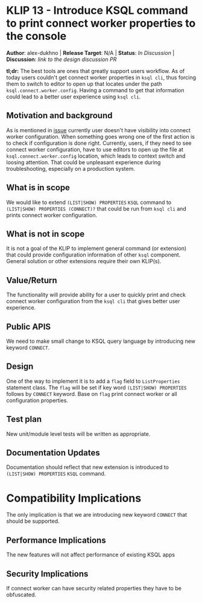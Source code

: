# KLIP 13 - Introduce KSQL command to print connect worker properties to the console

**Author**: alex-dukhno | 
**Release Target**: N/A | 
**Status**: _In Discussion_ | 
**Discussion**: _link to the design discussion PR_

**tl;dr:** The best tools are ones that greatly support users workflow. As of today users couldn't 
get connect worker properties in `ksql cli`, thus forcing them to switch to editor to open up that 
locates under the path `ksql.connect.worker.config`. Having a command to get that information could 
lead to a better user experience using `ksql cli`.

## Motivation and background

As is mentioned in [issue](https://github.com/confluentinc/ksql/issues/3777) currently user doesn't
have visibility into connect worker configuration. When something goes wrong one of the first action 
is to check if configuration is done right. Currently, users, if they need to see connect worker configuration,
have to use editors to open up the file at `ksql.connect.worker.config` location, which leads to 
context switch and loosing attention. That could be unpleasant experience during troubleshooting, 
especially on a production system.

## What is in scope

We would like to extend `(LIST|SHOW) PROPERTIES` `KSQL` command to `(LIST|SHOW) PROPERTIES (CONNECT)?` 
that could be run from `ksql cli` and prints connect worker configuration.

## What is not in scope

It is not a goal of the KLIP to implement general command (or extension) that could provide configuration
 information of other `ksql` component. General solution or other extensions require their own KLIP(s).

## Value/Return

The functionality will provide ability for a user to quickly print and check connect worker configuration
from the `ksql cli` that gives better user experience.

## Public APIS

We need to make small change to KSQL query language by introducing new keyword `CONNECT`.

## Design

One of the way to implement it is to add a `flag` field to `ListProperties` statement class. The `flag` 
will be set if key word `(LIST|SHOW) PROPERTIES` follows by `CONNECT` keyword. Base on `flag` print 
connect worker or all configuration properties.

## Test plan

New unit/module level tests will be written as appropriate.

## Documentation Updates

Documentation should reflect that new extension is introduced to `(LIST|SHOW) PROPERTIES` `KSQL` command.

# Compatibility Implications

The only implication is that we are introducing new keyword `CONNECT` that should be supported.

## Performance Implications

The new features will not affect performance of existing KSQL apps

## Security Implications

If connect worker can have security related properties they have to be obfuscated.
